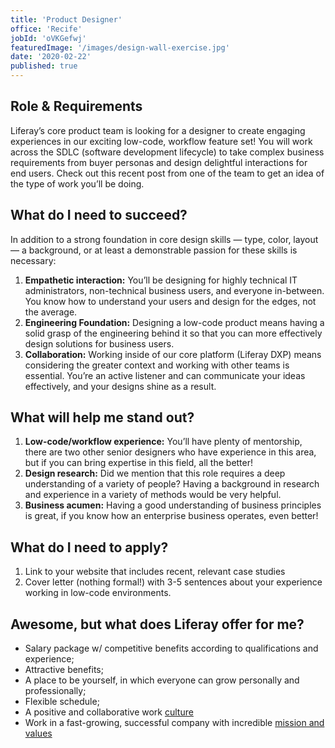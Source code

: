```yaml
---
title: 'Product Designer'
office: 'Recife'
jobId: 'oVKGefwj'
featuredImage: '/images/design-wall-exercise.jpg'
date: '2020-02-22'
published: true
---
```


## Role & Requirements

Liferay’s core product team is looking for a designer to create engaging experiences in our exciting low-code, workflow feature set! You will work across the SDLC (software development lifecycle) to take complex business requirements from buyer personas and design delightful interactions for end users. Check out this recent post from one of the team to get an idea of the type of work you’ll be doing.

## What do I need to succeed?

In addition to a strong foundation in core design skills — type, color, layout — a background, or at least a demonstrable passion for these skills is necessary:

1. **Empathetic interaction:** You’ll be designing for highly technical IT administrators, non-technical business users, and everyone in-between. You know how to understand your users and design for the edges, not the average.
2. **Engineering Foundation:** Designing a low-code product means having a solid grasp of the engineering behind it so that you can more effectively design solutions for business users.
3. **Collaboration:** Working inside of our core platform (Liferay DXP) means considering the greater context and working with other teams is essential.  You’re an active listener and can communicate your ideas effectively, and your designs shine as a result.

## What will help me stand out?

1. **Low-code/workflow experience:** You’ll have plenty of mentorship, there are two other senior designers who have experience in this area, but if you can bring expertise in this field, all the better!
2. **Design research:** Did we mention that this role requires a deep understanding of a variety of people? Having a background in research and experience in a variety of methods would be very helpful.
3. **Business acumen:** Having a good understanding of business principles is great, if you know how an enterprise business operates, even better!

## What do I need to apply?

1. Link to your website that includes recent, relevant case studies
2. Cover letter (nothing formal!) with 3-5 sentences about your experience working in low-code environments.

## Awesome, but what does Liferay offer for me?

* Salary package w/ competitive benefits according to qualifications and experience;
* Attractive benefits;
* A place to be yourself, in which everyone can grow personally and professionally;
* Flexible schedule;
* A positive and collaborative work [culture](https://www.youtube.com/watch?v=2EPZxIC5ogU)
* Work in a fast-growing, successful company with incredible [mission and values](https://www.liferay.com/company/our-story)

